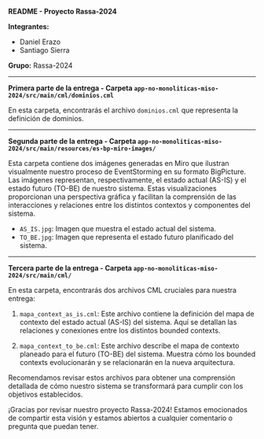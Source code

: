 **README - Proyecto Rassa-2024**

**Integrantes:**
- Daniel Erazo
- Santiago Sierra

**Grupo:**
Rassa-2024

---

**Primera parte de la entrega - Carpeta `app-no-monoliticas-miso-2024/src/main/cml/dominios.cml`**

En esta carpeta, encontrarás el archivo `dominios.cml` que representa la definición de dominios.

---

**Segunda parte de la entrega - Carpeta `app-no-monoliticas-miso-2024/src/main/resources/es-bp-miro-images/`**

Esta carpeta contiene dos imágenes generadas en Miro que ilustran visualmente nuestro proceso de EventStorming en su formato BigPicture. Las imágenes representan, respectivamente, el estado actual (AS-IS) y el estado futuro (TO-BE) de nuestro sistema. Estas visualizaciones proporcionan una perspectiva gráfica y facilitan la comprensión de las interacciones y relaciones entre los distintos contextos y componentes del sistema.

- `AS_IS.jpg`: Imagen que muestra el estado actual del sistema.
- `TO_BE.jpg`: Imagen que representa el estado futuro planificado del sistema.

---

**Tercera parte de la entrega - Carpeta `app-no-monoliticas-miso-2024/src/main/cml/`**

En esta carpeta, encontrarás dos archivos CML cruciales para nuestra entrega:

1. `mapa_context_as_is.cml`: Este archivo contiene la definición del mapa de contexto del estado actual (AS-IS) del sistema. Aquí se detallan las relaciones y conexiones entre los distintos bounded contexts.

2. `mapa_context_to_be.cml`: Este archivo describe el mapa de contexto planeado para el futuro (TO-BE) del sistema. Muestra cómo los bounded contexts evolucionarán y se relacionarán en la nueva arquitectura.

Recomendamos revisar estos archivos para obtener una comprensión detallada de cómo nuestro sistema se transformará para cumplir con los objetivos establecidos.

¡Gracias por revisar nuestro proyecto Rassa-2024! Estamos emocionados de compartir esta visión y estamos abiertos a cualquier comentario o pregunta que puedan tener.